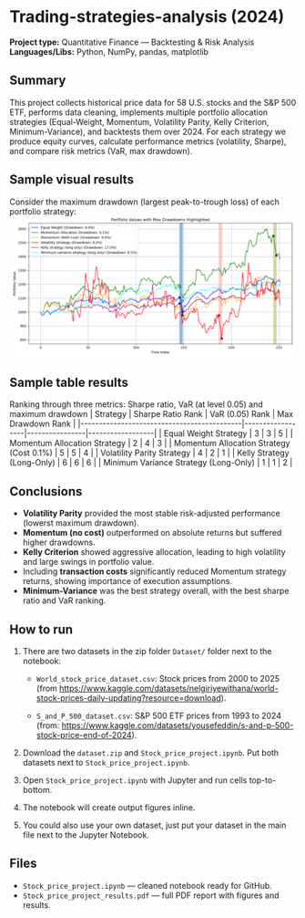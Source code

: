 # Trading-strategies-analysis (2024)
**Project type:** Quantitative Finance — Backtesting & Risk Analysis  
**Languages/Libs:** Python, NumPy, pandas, matplotlib

## Summary
This project collects historical price data for 58 U.S. stocks and the S&P 500 ETF, performs data cleaning, implements multiple portfolio allocation strategies (Equal-Weight, Momentum, Volatility Parity, Kelly Criterion, Minimum-Variance), and backtests them over 2024. For each strategy we produce equity curves, calculate performance metrics (volatility, Sharpe), and compare risk metrics (VaR, max drawdown).

## Sample visual results
Consider the maximum drawdown (largest peak-to-trough loss) of each portfolio strategy:
![Max Drawdown](Figures/Maximum%20drawdown.png)


## Sample table results
Ranking through three metrics: Sharpe ratio, VaR (at level 0.05) and maximum drawdown
| Strategy                                   | Sharpe Ratio Rank | VaR (0.05) Rank | Max Drawdown Rank |
|--------------------------------------------|------------------|----------------|------------------|
| Equal Weight Strategy                       | 3                | 3              | 5                |
| Momentum Allocation Strategy                | 2                | 4              | 3                |
| Momentum Allocation Strategy (Cost 0.1%)    | 5                | 5              | 4                |
| Volatility Parity Strategy                  | 4                | 2              | 1                |
| Kelly Strategy (Long-Only)                  | 6                | 6              | 6                |
| Minimum Variance Strategy (Long-Only)       | 1                | 1              | 2                |



## Conclusions
- **Volatility Parity** provided the most stable risk-adjusted performance (lowerst maximum drawdown).
- **Momentum (no cost)** outperformed on absolute returns but suffered higher drawdowns.
- **Kelly Criterion** showed aggressive allocation, leading to high volatility and large swings in portfolio value.
- Including **transaction costs** significantly reduced Momentum strategy returns, showing importance of execution assumptions.
- **Minimum-Variance** was the best strategy overall, with the best sharpe ratio and VaR ranking.

## How to run
1. There are two datasets in the zip folder `Dataset/` folder next to the notebook:
   - `World_stock_price_dataset.csv`: Stock prices from 2000 to 2025 (from https://www.kaggle.com/datasets/nelgiriyewithana/world-stock-prices-daily-updating?resource=download).
     
   - `S_and_P_500_dataset.csv`: S&P 500 ETF prices from 1993 to 2024 (from: https://www.kaggle.com/datasets/yousefeddin/s-and-p-500-stock-price-end-of-2024).
     
2. Download the `dataset.zip` and `Stock_price_project.ipynb`. Put both datasets next to `Stock_price_project.ipynb`.
3. Open `Stock_price_project.ipynb` with Jupyter and run cells top-to-bottom.
4. The notebook will create output figures inline.
5. You could also use your own dataset, just put your dataset in the main file next to the Jupyter Notebook.

## Files
- `Stock_price_project.ipynb` — cleaned notebook ready for GitHub.
- `Stock_price_project_results.pdf` — full PDF report with figures and results.
